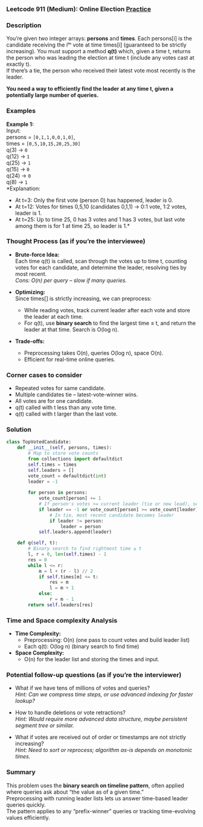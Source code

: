 ### Leetcode 911 (Medium): Online Election [Practice](https://leetcode.com/problems/online-election)

### Description  
You’re given two integer arrays: **persons** and **times**. Each persons[i] is the candidate receiving the iᵗʰ vote at time times[i] (guaranteed to be strictly increasing). You must support a method **q(t)** which, given a time t, returns the person who was leading the election at time t (include any votes cast at exactly t).  
If there’s a tie, the person who received their latest vote most recently is the leader.

**You need a way to efficiently find the leader at any time t, given a potentially large number of queries.**

### Examples  

**Example 1:**  
Input:  
persons = `[0,1,1,0,0,1,0]`,  
times = `[0,5,10,15,20,25,30]`  
q(3) → `0`  
q(12) → `1`  
q(25) → `1`  
q(15) → `0`  
q(24) → `0`  
q(8) → `1`  
*Explanation:  
- At t=3: Only the first vote (person 0) has happened, leader is 0.  
- At t=12: Votes for times 0,5,10 (candidates 0,1,1) → 0:1 vote, 1:2 votes, leader is 1.  
- At t=25: Up to time 25, 0 has 3 votes and 1 has 3 votes, but last vote among them is for 1 at time 25, so leader is 1.*

### Thought Process (as if you’re the interviewee)  
- **Brute-force Idea:**  
  Each time q(t) is called, scan through the votes up to time t, counting votes for each candidate, and determine the leader, resolving ties by most recent.  
  *Cons: O(n) per query – slow if many queries.*

- **Optimizing:**  
  Since times[] is strictly increasing, we can preprocess:  
  - While reading votes, track current leader after each vote and store the leader at each time.  
  - For q(t), use **binary search** to find the largest time ≤ t, and return the leader at that time. Search is O(log n).

- **Trade-offs:**  
  - Preprocessing takes O(n), queries O(log n), space O(n).
  - Efficient for real-time online queries.

### Corner cases to consider  
- Repeated votes for same candidate.
- Multiple candidates tie – latest-vote-winner wins.
- All votes are for one candidate.
- q(t) called with t less than any vote time.
- q(t) called with t larger than the last vote.

### Solution

```python
class TopVotedCandidate:
    def __init__(self, persons, times):
        # Map to store vote counts
        from collections import defaultdict
        self.times = times
        self.leaders = []
        vote_count = defaultdict(int)
        leader = -1
        
        for person in persons:
            vote_count[person] += 1
            # If person's votes >= current leader (tie or new lead), set as leader
            if leader == -1 or vote_count[person] >= vote_count[leader]:
                # In tie, most recent candidate becomes leader
                if leader != person:
                    leader = person
            self.leaders.append(leader)

    def q(self, t):
        # Binary search to find rightmost time ≤ t
        l, r = 0, len(self.times) - 1
        res = 0
        while l <= r:
            m = l + (r - l) // 2
            if self.times[m] <= t:
                res = m
                l = m + 1
            else:
                r = m - 1
        return self.leaders[res]
```

### Time and Space complexity Analysis  

- **Time Complexity:**  
  - Preprocessing: O(n) (one pass to count votes and build leader list)  
  - Each q(t): O(log n) (binary search to find time)
- **Space Complexity:**  
  - O(n) for the leader list and storing the times and input.

### Potential follow-up questions (as if you’re the interviewer)  

- What if we have tens of millions of votes and queries?  
  *Hint: Can we compress time steps, or use advanced indexing for faster lookup?*

- How to handle deletions or vote retractions?  
  *Hint: Would require more advanced data structure, maybe persistent segment tree or similar.*

- What if votes are received out of order or timestamps are not strictly increasing?  
  *Hint: Need to sort or reprocess; algorithm as-is depends on monotonic times.*


### Summary
This problem uses the **binary search on timeline pattern**, often applied where queries ask about “the value as of a given time.”  
Preprocessing with running leader lists lets us answer time-based leader queries quickly.  
The pattern applies to any “prefix-winner” queries or tracking time-evolving values efficiently.